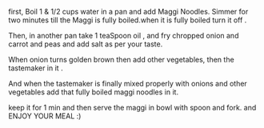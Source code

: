 first, 
Boil 1 & 1/2 cups water in a pan and add Maggi Noodles. Simmer for two minutes till the Maggi is fully boiled.when it is fully boiled turn it off .

Then,
 in another pan take 1 teaSpoon oil , and fry chropped onion and carrot and peas and add salt as per your taste.

When onion turns golden brown then add other vegetables, then the tastemaker in it .

And when the tastemaker is finally mixed properly with onions and other vegetables add that fully boiled maggi noodles in it.

keep it for 1 min and then serve the maggi in bowl with spoon and fork. 
and ENJOY YOUR MEAL :)